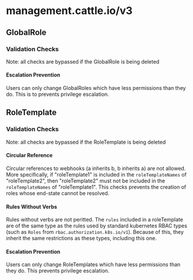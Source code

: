 # management.cattle.io/v3 
 
## GlobalRole 

### Validation Checks
Note: all checks are bypassed if the GlobalRole is being deleted

#### Escalation Prevention
Users can only change GlobalRoles which have less permissions than they do. This is to prevents privilege escalation. 

## RoleTemplate 

### Validation Checks
Note: all checks are bypassed if the RoleTemplate is being deleted

####  Circular Reference
Circular references to webhooks (a inherits b, b inherits a) are not allowed. More specifically, if "roleTemplate1" is included in the `roleTemplateNames` of "roleTemplate2", then "roleTemplate2" must not be included in the `roleTemplateNames` of "roleTemplate1". This checks prevents the creation of roles whose end-state cannot be resolved.

#### Rules Without Verbs 
Rules without verbs are not peritted. The `rules` included in a roleTemplate are of the same type as the rules used by standard kubernetes RBAC types (such as `Roles` from `rbac.authorization.k8s.io/v1`). Because of this, they inherit the same restrictions as these types, including this one.

#### Escalation Prevention
Users can only change RoleTemplates which have less permissions than they do. This prevents privilege escalation. 

